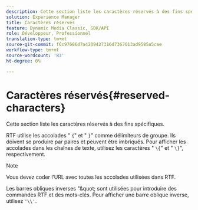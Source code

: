 ```yaml
---
description: Cette section liste les caractères réservés à des fins spécifiques.
solution: Experience Manager
title: Caractères réservés
feature: Dynamic Media Classic, SDK/API
role: Développeur, Professionnel
translation-type: tm+mt
source-git-commit: f6c97606d7a4209427316d7367013ad9585a5cae
workflow-type: tm+mt
source-wordcount: '83'
ht-degree: 0%

---
```



# Caractères réservés{#reserved-characters}

Cette section liste les caractères réservés à des fins spécifiques.

RTF utilise les accolades &quot; `{`&quot; et &quot; `}`&quot; comme délimiteurs de groupe. Ils doivent se produire par paires et peuvent être imbriqués. Pour afficher les accolades dans les chaînes de texte, utilisez les caractères &quot; `\{`&quot; et &quot; `\}`&quot;, respectivement.

>[!NOTE]
>
>Vous devez coder l’URL avec toutes les accolades utilisées dans RTF.

Les barres obliques inverses &quot;\&quot; sont utilisées pour introduire des commandes RTF et des mots-clés. Pour afficher une barre oblique inverse, utilisez `'\\'`.

